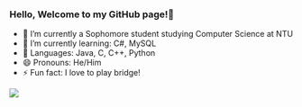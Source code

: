 ### Hello, Welcome to my GitHub page!👋

- 🔭 I’m currently a Sophomore student studying Computer Science at NTU 
- 🌱 I’m currently learning: C#, MySQL
- 🤔 Languages: Java, C, C++, Python
- 😄 Pronouns: He/Him
- ⚡ Fun fact: I love to play bridge!

<img src="https://github-readme-stats.vercel.app/api?username=jonathannghj&&show_icons=true&title_color=ffffff&icon_color=bb2acf&text_color=daf7dc&bg_color=151515">
